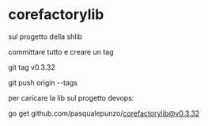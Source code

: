 # corefactorylib

sul progetto della shlib 

committare tutto e creare un tag

git tag v0.3.32

git push origin --tags

 

 

per caricare la lib sul progetto devops:

go get github.com/pasqualepunzo/corefactorylib@v0.3.32
